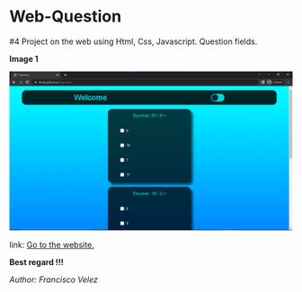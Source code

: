 # Web-Question

#4 Project on the web using Html, Css, Javascript. Question fields.

**Image 1**

![Image from the website](Image1.png)

link: [Go to the website.](https://divelz.github.io/Question/)

**Best regard !!!**

<cite>Author: Francisco Velez</cite>
